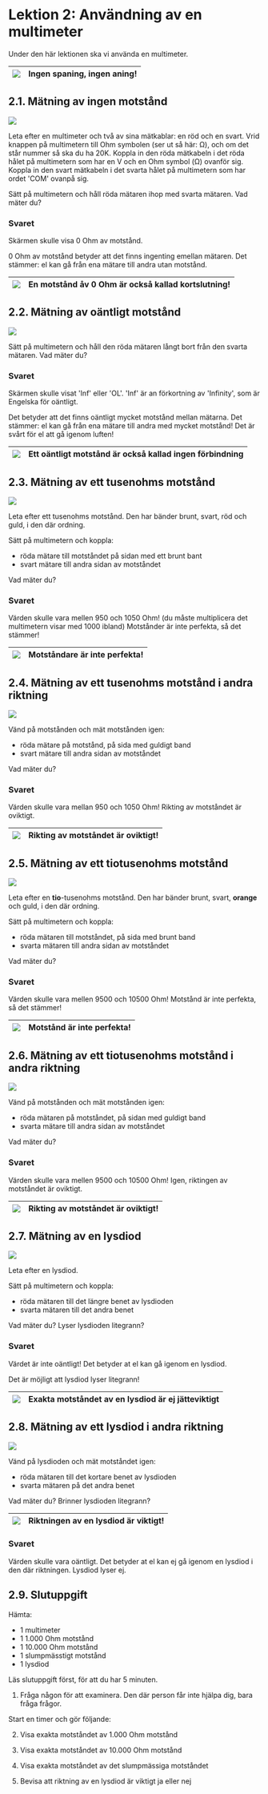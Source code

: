 # Lektion 2: Användning av en multimeter

Under den här lektionen ska vi använda en multimeter.

![](EmojiSunglasses.png) | Ingen spaning, ingen aning!
:-------------:|:----------------------------------------: 

## 2.1. Mätning av ingen motstånd

![](anvaendning_av_en_multimeter_kortslutning.png)

Leta efter en multimeter och två av sina mätkablar: en röd och en svart.
Vrid knappen på multimetern till Ohm symbolen (ser ut så här: Ω),
och om det står nummer så ska du ha 20K.
Koppla in den röda mätkabeln i det röda hålet på multimetern som har en V och en
Ohm symbol (Ω) ovanför sig.
Koppla in den svart mätkabeln i det svarta hålet på multimetern som har ordet 'COM' ovanpå sig.

Sätt på multimetern och håll röda mätaren ihop med svarta mätaren.
Vad mäter du?

### Svaret

Skärmen skulle visa 0 Ohm av motstånd.

0 Ohm av motstånd betyder att det finns ingenting emellan mätaren.
Det stämmer: el kan gå från ena mätare till andra utan motstånd.

![](EmojiBowtie.png) | En motstånd åv 0 Ohm är också kallad kortslutning!
:-------------:|:----------------------------------------: 

## 2.2. Mätning av oäntligt motstånd

![](anvaendning_av_en_multimeter_luft.png)

Sätt på multimetern och håll den röda mätaren långt bort från den svarta mätaren.
Vad mäter du?

### Svaret

Skärmen skulle visat 'Inf' eller 'OL'. 'Inf' är an förkortning av 'Infinity',
som är Engelska för oäntligt.

Det betyder att det finns oäntligt mycket motstånd mellan mätarna.
Det stämmer: el kan gå från ena mätare till andra med mycket motstånd!
Det är svårt för el att gå igenom luften!

![](EmojiBowtie.png) | Ett oäntligt motstånd är också kallad ingen förbindning
:-------------:|:----------------------------------------: 

## 2.3. Mätning av ett tusenohms motstånd

![](anvaendning_av_en_multimeter_1000_1.png)

Leta efter ett tusenohms motstånd.
Den har bänder brunt, svart, röd och guld, i den där ordning.

Sätt på multimetern och koppla:

 * röda mätare till motståndet på sidan med ett brunt bant 
 * svart mätare till andra sidan av motståndet

Vad mäter du?

### Svaret

Värden skulle vara mellen 950 och 1050 Ohm! (du måste multiplicera det multimetern visar med 1000 ibland)
Motstånder är inte perfekta, så det stämmer!

![](EmojiBowtie.png) | Motståndare är inte perfekta!
:-------------:|:----------------------------------------: 

## 2.4. Mätning av ett tusenohms motstånd i andra riktning

![](anvaendning_av_en_multimeter_1000_2.png)

Vänd på motstånden och mät motstånden igen:

 * röda mätare på motstånd, på sida med guldigt band 
 * svart mätare till andra sidan av motståndet

Vad mäter du?

### Svaret

Värden skulle vara mellan 950 och 1050 Ohm!
Rikting av motståndet är oviktigt.

![](EmojiBowtie.png) | Rikting av motståndet är oviktigt!
:-------------:|:----------------------------------------: 

## 2.5. Mätning av ett tiotusenohms motstånd

![](anvaendning_av_en_multimeter_10000_1.png)

Leta efter en **tio**-tusenohms motstånd.
Den har bänder brunt, svart, **orange** och guld, i den där ordning.

Sätt på multimetern och koppla:

 * röda mätaren till motståndet, på sida med brunt band 
 * svarta mätaren till andra sidan av motståndet

Vad mäter du?

### Svaret

Värden skulle vara mellen 9500 och 10500 Ohm!
Motstånd är inte perfekta, så det stämmer!

![](EmojiBowtie.png) | Motstånd är inte perfekta!
:-------------:|:----------------------------------------: 

## 2.6. Mätning av ett tiotusenohms motstånd i andra riktning

![](anvaendning_av_en_multimeter_10000_2.png)

Vänd på motstånden och mät motstånden igen:

 * röda mätaren på motståndet, på sidan med guldigt band 
 * svarta mätare till andra sidan av motståndet

Vad mäter du?

### Svaret

Värden skulle vara mellen 9500 och 10500 Ohm!
Igen, riktingen av motståndet är oviktigt.

![](EmojiBowtie.png) | Rikting av motståndet är oviktigt!
:-------------:|:----------------------------------------: 

## 2.7. Mätning av en lysdiod

![](anvaendning_av_en_multimeter_lysdiod_1.png)

Leta efter en lysdiod.

Sätt på multimetern och koppla:

 * röda mätaren till det längre benet av lysdioden
 * svarta mätaren till det andra benet

Vad mäter du? Lyser lysdioden litegrann?

### Svaret

Värdet är inte oäntligt!
Det betyder at el kan gå igenom en lysdiod.

Det är möjligt att lysdiod lyser litegrann!

![](EmojiBowtie.png) | Exakta motståndet av en lysdiod är ej jätteviktigt
:-------------:|:----------------------------------------: 

## 2.8. Mätning av ett lysdiod i andra riktning

![](anvaendning_av_en_multimeter_lysdiod_2.png)

Vänd på lysdioden och mät motståndet igen:

 * röda mätaren till det kortare benet av lysdioden
 * svarta mätaren på det andra benet

Vad mäter du? Brinner lysdioden litegrann?

![](EmojiBowtie.png) | Riktningen av en lysdiod är viktigt!
:-------------:|:----------------------------------------: 

### Svaret

Värden skulle vara oäntligt.
Det betyder at el kan ej gå igenom en lysdiod i den där riktningen.
Lysdiod lyser ej.

## 2.9. Slutuppgift

Hämta:

 * 1 multimeter
 * 1 1.000 Ohm motstånd
 * 1 10.000 Ohm motstånd
 * 1 slumpmässtigt motstånd
 * 1 lysdiod

Läs slutuppgift först, för att du har 5 minuten.

1. Fråga någon för att examinera. Den där person får inte hjälpa dig,
bara fråga frågor.

Start en timer och gör följande:

2. Visa exakta motståndet av 1.000 Ohm motstånd

3. Visa exakta motståndet av 10.000 Ohm motstånd

4. Visa exakta motståndet av det slumpmässiga motståndet

5. Bevisa att riktning av en lysdiod är viktigt ja eller nej
